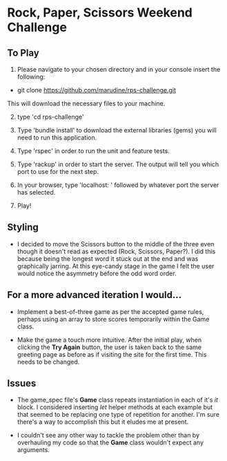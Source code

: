 # Rock, Paper, Scissors Weekend Challenge


## To Play

1. Please navigate to your chosen directory and in your console insert the following:

- git clone https://github.com/marudine/rps-challenge.git

This will download the necessary files to your machine.

2. type 'cd rps-challenge'

3. Type 'bundle install' to download the external libraries (gems) you will need to run this application.

4. Type 'rspec' in order to run the unit and feature tests.

5. Type 'rackup' in order to start the server. The output will tell you which port to use for the next step.

6. In your browser, type 'localhost: ' followed by whatever port the server has selected.

7. Play!


## Styling

* I decided to move the Scissors button to the middle of the three even though it doesn't read as expected (Rock, Scissors, Paper?). I did this because being the longest word it stuck out at the end and was graphically jarring. At this eye-candy stage in the game I felt the user would notice the asymmetry before the odd word order.



## For a more advanced iteration I would...

  * Implement a best-of-three game as per the accepted game rules, perhaps using an array to store scores temporarily within the Game class.

  * Make the game a touch more intuitive. After the initial play, when clicking the **Try Again** button, the user is taken back to the same greeting page as before as if visiting the site for the first time. This needs to be changed.


## Issues

  * The game_spec file's **Game** class repeats instantiation in each of it's *it* block. I considered inserting *let* helper methods at each example but that seemed to be replacing one type of repetition for another. I'm sure there's a way to accomplish this but it eludes me at present.

  * I couldn't see any other way to tackle the problem other than by overhauling my code so that the **Game** class wouldn't expect any arguments.
